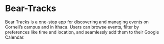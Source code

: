 # Bear-Tracks
Bear Tracks is a one-stop app for discovering and managing events on Cornell’s campus and in Ithaca. Users can browse events, filter by preferences like time and location, and seamlessly add them to their Google Calendar. 
